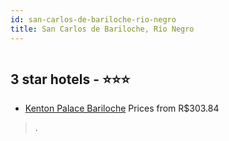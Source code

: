 ```yaml
---
id: san-carlos-de-bariloche-rio-negro
title: San Carlos de Bariloche, Río Negro
---
```


<center><img src="https://static.hotelurbano.com/reservas/prod0/13/13144/5c1144d1d9bad_kenton-palace-bariloche.jpg" alt="" /></center>


##  3 star hotels - ⭐️⭐️⭐️

-    [Kenton Palace Bariloche](https://us.hurb.com/hotels/san-carlos-de-bariloche/kenton-palace-bariloche-13144?cmp=18055) Prices from R$303.84
   > .
